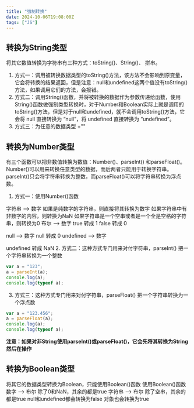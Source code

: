 ```yaml
---
title: "强制转换"
date: 2024-10-06T19:08:00Z
tags: ["JS"]
---
```

## 转换为String类型

将其它数值转换为字符串有三种方式：toString()、String()、 拼串。

1. 方式一：调用被转换数据类型的toString()方法，该方法不会影响到原变量，它会将转换的结果返回，但是注意：null和undefined这两个值没有toString()方法，如果调用它们的方法，会报错。
2. 方式二：调用String()函数，并将被转换的数据作为参数传递给函数，使用String()函数做强制类型转换时，对于Number和Boolean实际上就是调用的toString()方法，但是对于null和undefined，就不会调用toString()方法，它会将 null 直接转换为 “null”，将 undefined 直接转换为 “undefined”。
3. 方式三：为任意的数据类型 +""
## 转换为Number类型
有三个函数可以把非数值转换为数值：Number()、parseInt() 和parseFloat()。Number()可以用来转换任意类型的数据，而后两者只能用于转换字符串。parseInt()只会将字符串转换为整数，而parseFloat()可以将字符串转换为浮点数。

1. 方式一：使用Number()函数

字符串 --> 数字
如果是纯数字的字符串，则直接将其转换为数字
如果字符串中有非数字的内容，则转换为NaN
如果字符串是一个空串或者是一个全是空格的字符串，则转换为0
布尔 --> 数字
true 转成 1
false 转成 0

null --> 数字
null 转成 0
undefined --> 数字

undefined 转成 NaN
2. 方式二：这种方式专门用来对付字符串，parseInt() 把一个字符串转换为一个整数
```js
var a = "123";
a = parseInt(a);
console.log(a);
console.log(typeof a);
```

3. 方式三：这种方式专门用来对付字符串，parseFloat() 把一个字符串转换为一个浮点数
```js
var a = "123.456";
a = parseFloat(a);
console.log(a);
console.log(typeof a);
```

**注意：如果对非String使用parseInt()或parseFloat()，它会先将其转换为String然后在操作**

## 转换为Boolean类型
将其它的数据类型转换为Boolean，只能使用Boolean()函数
使用Boolean()函数
数字 —> 布尔
除了0和NaN，其余的都是true
字符串 —> 布尔
除了空串，其余的都是true
null和undefined都会转换为false
对象也会转换为true


